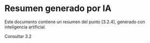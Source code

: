 # Resumen generado por IA

Este documento contiene un resumen del punto [3.2.4], generado con inteligencia artificial.

Consultar 3.2
